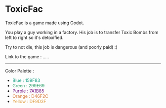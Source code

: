 # ToxicFac
 
ToxicFac is a game made using Godot.

You play a guy working in a factory. His job is to transfer Toxic Bombs from left to right so it's detoxified.

Try to not die, this job is dangerous (and poorly paid) :)


Link to the game : .....  

___

Color Palette :
- <span style="color:#159F83">Blue : 159F83</span>
- <span style="color:#299E69">Green : 299E69</span>
- <span style="color:#7A1B85">Purple : 7A1B85</span>
- <span style="color:#D46F2C">Orange : D46F2C</span>
- <span style="color:#DF9D3F">Yellow : DF9D3F</span>
